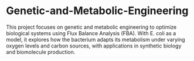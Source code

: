 # Genetic-and-Metabolic-Engineering
This project focuses on genetic and metabolic engineering to optimize biological systems using Flux Balance Analysis (FBA). With E. coli as a model, it explores how the bacterium adapts its metabolism under varying oxygen levels and carbon sources, with applications in synthetic biology and biomolecule production.
